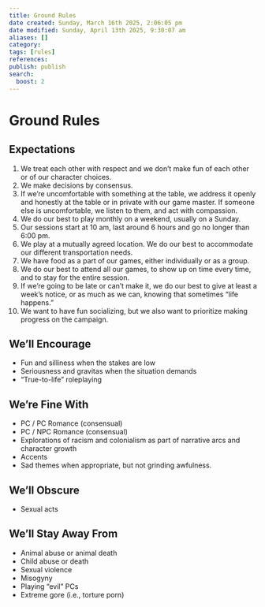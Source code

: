 ```yaml
---
title: Ground Rules
date created: Sunday, March 16th 2025, 2:06:05 pm
date modified: Sunday, April 13th 2025, 9:30:07 am
aliases: []
category: 
tags: [rules]
references: 
publish: publish
search:
  boost: 2
---
```


# Ground Rules

## Expectations

1. We treat each other with respect and we don’t make fun of each other or of our character choices.
2. We make decisions by consensus.
3. If we’re uncomfortable with something at the table, we address it openly and honestly at the table or in private with our game master. If someone else is uncomfortable, we listen to them, and act with compassion.
4. We do our best to play monthly on a weekend, usually on a Sunday.
5. Our sessions start at 10 am, last around 6 hours and go no longer than 6:00 pm.
6. We play at a mutually agreed location. We do our best to accommodate our different transportation needs.
7. We have food as a part of our games, either individually or as a group.
8. We do our best to attend all our games, to show up on time every time, and to stay for the entire session.
9. If we’re going to be late or can’t make it, we do our best to give at least a week’s notice, or as much as we can, knowing that sometimes “life happens.”
10. We want to have fun socializing, but we also want to prioritize making progress on the campaign.

## We’ll Encourage

- Fun and silliness when the stakes are low
- Seriousness and gravitas when the situation demands
- “True-to-life” roleplaying

## We’re Fine With

- PC / PC Romance (consensual)
- PC / NPC Romance (consensual)
- Explorations of racism and colonialism as part of narrative arcs and character growth
- Accents
- Sad themes when appropriate, but not grinding awfulness.

## We’ll Obscure

- Sexual acts

## We’ll Stay Away From

- Animal abuse or animal death
- Child abuse or death
- Sexual violence
- Misogyny
- Playing “evil” PCs
- Extreme gore (i.e., torture porn)
